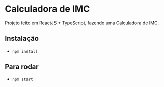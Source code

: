 # Calculadora de IMC

Projeto feito em ReactJS + TypeScript, fazendo uma Calculadora de IMC.

## Instalação 
 - `npm install`

## Para rodar 
- `npm start`  
